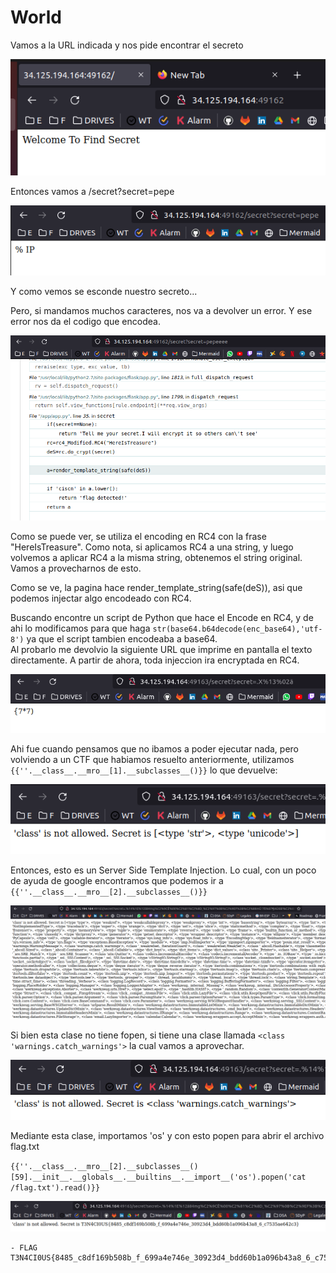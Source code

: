 # World

Vamos a la URL indicada y nos pide encontrar el secreto

![picture 1](../../images/802ae6147ad827309003a45b52f8e45a3aac19f8f11e1e15ad15dc144ea62223.png)  

Entonces vamos a /secret?secret=pepe

![picture 2](../../images/f653b0e4707f048652773d943edef9be4ac3ff462f57ada2b8985d88f62f48b0.png)  

Y como vemos se esconde nuestro secreto...

Pero, si mandamos muchos caracteres, nos va a devolver un error. Y ese error nos da el codigo que encodea.

![picture 3](../../images/f35204c9aa4512fae5c208dcdfd24be37b616568e244723557aa866f336731ab.png)  

Como se puede ver, se utiliza el encoding en RC4 con la frase "HereIsTreasure". Como nota, si aplicamos RC4 a una string, y luego volvemos a aplicar RC4 a la misma string, obtenemos el string original. Vamos a provecharnos de esto.

Como se ve, la pagina hace render_template_string(safe(deS)), asi que podemos injectar algo encodeado con RC4.

Buscando encontre un script de Python que hace el Encode en RC4, y de ahi lo modificamos para que haga `str(base64.b64decode(enc_base64),'utf-8')` ya que el script tambien encodeaba a base64. <br>
Al probarlo me devolvio la siguiente URL que imprime en pantalla el texto directamente. A partir de ahora, toda injeccion ira encryptada en RC4. 

![picture 6](../../images/e7738fbf5cdfc77e6e2d79db0312620f45f3d9cca8d474daac8d1ec48f37ecf4.png)  

Ahi fue cuando pensamos que no ibamos a poder ejecutar nada, pero volviendo a un CTF que habiamos resuelto anteriormente, utilizamos 
`{{''.__class__.__mro__[1].__subclasses__()}}` lo que devuelve:

![picture 7](../../images/ff27e3c504940fd002404ebfe70ea143932bb5821b338effd9da8dcb1a2e52f6.png)  

Entonces, esto es un Server Side Template Injection.
Lo cual, con un poco de ayuda de google encontramos que podemos ir a 
`{{''.__class__.__mro__[2].__subclasses__()}}` 

![picture 8](../../images/488046e4838b60cce2f020012cf942429a7a59fbd7e4fd80038ac45b8be84011.png)  

Si bien esta clase no tiene fopen, si tiene una clase llamada `<class 'warnings.catch_warnings'>` la cual vamos a aprovechar.

![picture 9](../../images/2b6aec2e6d36aa59b128d92e8b4df55042fff7195d18b1847e99e441f92e29c6.png)  

Mediante esta clase, importamos 'os' y con esto popen para abrir el archivo flag.txt

`{{''.__class__.__mro__[2].__subclasses__()[59].__init__.__globals__.__builtins__.__import__('os').popen('cat /flag.txt').read()}}`

![picture 10](../../images/1d2aada6fe85bd1affd5fd9ddbf364e88d15a9acbba3f72916f456d7b312d2b6.png)  

```
- FLAG
T3N4CI0US{8485_c8df169b508b_f_699a4e746e_30923d4_bdd60b1a096b43a8_6_c7535ae642c3} 
```